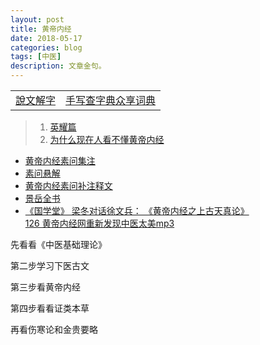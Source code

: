 ```yaml
---
layout: post
title: 黄帝内经
date: 2018-05-17
categories: blog
tags: [中医]
description: 文章金句。
---
```


<table>
<tr><td><a href="http://www.zdic.net/z/swjz/" target="_blank">說文解字</a></td><td><a href="http://www.sharew.cn/" target="_blank">手写查字典众享词典</a></td></tr>
</table>


>1. [英耀篇](https://www.wukong.com/answer/6497199026725716238/)
>1. [为什么现在人看不懂黄帝内经](http://www.360doc.cn/article/944453_568286312.html)
- [黄帝内经素问集注](http://www.tcm100.com/user/hdnjswjz/index.htm)
- [素问悬解](http://www.zysj.com.cn/lilunshuji/suwenxuanjie/index.html)
- [黄帝内经素问补注释文](http://yuedu.163.com/source/c0cf0cfcfbc44677b51a61131e135a6e_4)
- [景岳全书](http://www.zysj.com.cn/lilunshuji/jingyuequanshu/)
- [《国学堂》 梁冬对话徐文兵： 《黄帝内经之上古天真论》](https://www.bilibili.com/video/av6209897/?from=search&seid=1611147863375217739)<br>
[ 126 黄帝内经网重新发现中医太美mp3](https://pan.baidu.com/s/1eS59Dey#list/path=%2F&parentPath=%2F)


先看看《中医基础理论》


第二步学习下医古文


第三步看黄帝内经


第四步看看证类本草


再看伤寒论和金贵要略

